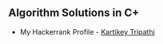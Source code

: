 ## Algorithm Solutions in C+

* My Hackerrank Profile - [Kartikey Tripathi](https://www.hackerrank.com/kartikeytripathi)
